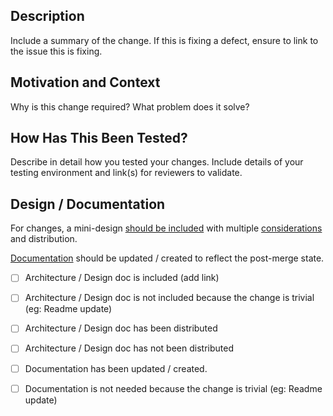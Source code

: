## Description
Include a summary of the change. If this is fixing a defect, ensure to link to the issue this is fixing. 

## Motivation and Context
Why is this change required? What problem does it solve?

## How Has This Been Tested?
Describe in detail how you tested your changes. Include details of your testing environment and link(s) for reviewers to validate.

## Design / Documentation

For changes, a mini-design [should be included] with multiple [considerations] and distribution.

[Documentation] should be updated / created to reflect the post-merge state.

 - [ ] Architecture / Design doc is included (add link)
 - [ ] Architecture / Design doc is not included because the change is trivial (eg: Readme update)

 - [ ] Architecture / Design doc has been distributed
 - [ ] Architecture / Design doc has not been distributed

 - [ ] Documentation has been updated / created.
 - [ ] Documentation is not needed because the change is trivial (eg: Readme
   update)

[should be included]: https://docs.google.com/document/d/1l-qMt55yYzql9DlwqyPHftUb120f-xNRyK3Rspird2w/edit#heading=h.2g0bwllttzin
[considerations]:
https://docs.google.com/document/d/12UT3FtX5eGy40Ke0bNxac0aEcVl7Z9pewMW9ZwWnpfs/edit?ts=5fa243fb#bookmark=id.5f9yuibn0j4v
[Documentation]: https://drive.google.com/drive/folders/1YAMp2-VWCfUvtubZGqDwhF2e-5z1Xxtb
